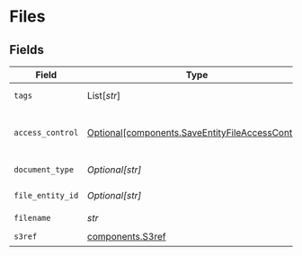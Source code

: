 # Files


## Fields

| Field                                                                                                  | Type                                                                                                   | Required                                                                                               | Description                                                                                            | Example                                                                                                |
| ------------------------------------------------------------------------------------------------------ | ------------------------------------------------------------------------------------------------------ | ------------------------------------------------------------------------------------------------------ | ------------------------------------------------------------------------------------------------------ | ------------------------------------------------------------------------------------------------------ |
| `tags`                                                                                                 | List[*str*]                                                                                            | :heavy_minus_sign:                                                                                     | Array of file tags                                                                                     | 12345                                                                                                  |
| `access_control`                                                                                       | [Optional[components.SaveEntityFileAccessControl]](../../models/shared/saveentityfileaccesscontrol.md) | :heavy_minus_sign:                                                                                     | Access control level for the file                                                                      |                                                                                                        |
| `document_type`                                                                                        | *Optional[str]*                                                                                        | :heavy_minus_sign:                                                                                     | Document type                                                                                          | 12345                                                                                                  |
| `file_entity_id`                                                                                       | *Optional[str]*                                                                                        | :heavy_minus_sign:                                                                                     | File entity ID                                                                                         | 12345                                                                                                  |
| `filename`                                                                                             | *str*                                                                                                  | :heavy_check_mark:                                                                                     | File name                                                                                              | 12345                                                                                                  |
| `s3ref`                                                                                                | [components.S3ref](../../models/shared/s3ref.md)                                                       | :heavy_check_mark:                                                                                     | N/A                                                                                                    |                                                                                                        |